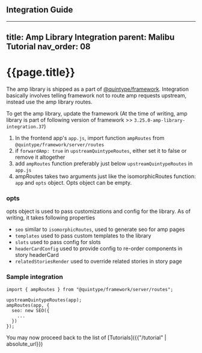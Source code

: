 ## Integration Guide

---
title: Amp Library Integration
parent: Malibu Tutorial
nav_order: 08
---
# {{page.title}}

The amp library is shipped as a part of [@quintype/framework](https://www.npmjs.com/package/@quintype/framework). Integration basically involves telling framework not to route amp requests upstream, instead use the amp library routes.

To get the amp library, update the framework (At the time of writing, amp library is part of following version of framework >> `3.25.0-amp-library-integration.37`)

1.  In the frontend app's `app.js`, import function `ampRoutes` from `@quintype/framework/server/routes`
2.  if `forwardAmp: true` in `upstreamQuintypeRoutes`, either set it to false or remove it altogether
3.  add `ampRoutes` function preferably just below `upstreamQuintypeRoutes` in `app.js`
4.  ampRoutes takes two arguments just like the isomorphicRoutes function: `app` and `opts` object. Opts object can be empty.

### opts

opts object is used to pass customizations and config for the library. As of writing, it takes following properties
  - `seo` similar to `isomorphicRoutes`, used to generate seo for amp pages 
  - `templates` used to pass custom templates to the library 
  - `slots` used to pass config for slots 
  - `headerCardConfig` used to provide config to re-order components in story headerCard
  - `relatedStoriesRender` used to override related stories in story page

### Sample integration

```
import { ampRoutes } from "@quintype/framework/server/routes";

upstreamQuintypeRoutes(app);
ampRoutes(app, {
  seo: new SEO({
    ...
  })
});
```

You may now proceed back to the list of [Tutorials]({{"/tutorial" | absolute_url}})
